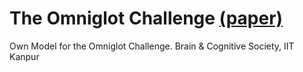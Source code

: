 # The Omniglot Challenge [(paper)](https://arxiv.org/abs/1902.03477)

Own Model for the Omniglot Challenge.
Brain & Cognitive Society, IIT Kanpur
